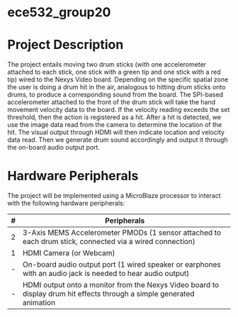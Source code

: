 # ece532_group20

# Project Description
The project entails moving two drum sticks (with one accelerometer attached to each stick, one stick with a green tip and one stick with a red tip) wired to the Nexys Video board. Depending on the specific spatial zone the user is doing a drum hit in the air, analogous to hitting drum sticks onto drums, to produce a corresponding sound from the board. The SPI-based accelerometer attached to the front of the drum stick will take the hand movement velocity data to the board. If the velocity reading exceeds the set threshold, then the action is registered as a hit. After a hit is detected, we use the image data read from the camera to determine the location of the hit. The visual output through HDMI will then indicate location and velocity data read. Then we generate drum sound accordingly and output it through the on-board audio output port.

# Hardware Peripherals
The project will be implemented using a MicroBlaze processor to interact with the following hardware peripherals:

| #| Peripherals |
|-----:|-----------|
|     2| 3-Axis MEMS Accelerometer PMODs (1 sensor attached to each drum stick, connected via a wired connection)  |
|     1| HDMI Camera (or Webcam)  |
|     -| On-board audio output port (1 wired speaker or earphones with an audio jack is needed to hear audio output)   |
|     -| HDMI output onto a monitor from the Nexys Video board to display drum hit effects through a simple generated animation|

